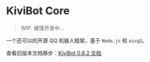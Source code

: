 # KiviBot Core

> WIP. 缓慢开发中...

一个还可以的开源 QQ 机器人框架，基于 `Node.js` 和 `oicq2`。

查看旧版本文档移步：[KiviBot 0.8.2 文档](https://www.kivibot.com/)
